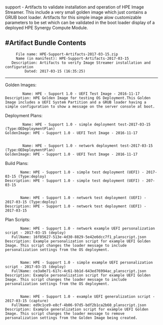 support - Artifacts to validate installation and operation of HPE Image Streamer. This include a very small golden image which just contains a GRUB boot loader. Artifacts for this simple image alow customizable parameters to be set which can be validated in the boot loader display of a deployed HPE Synergy Compute Module.

#Artifact Bundle Contents
--------------------------------------------------------------------------------
         File name: HPE-Support-Artifacts-2017-03-15.zip
         Name (in manifest): HPE-Support-Artifacts-2017-03-15
       Description: Artifacts to verify Image Streamer installation and configuration
             Dated: 2017-03-15 (16:35:25)
--------------------------------------------------------------------------------

Golden Images:

	        Name: HPE - Support 1.0 - UEFI Test Image - 2016-11-17
	Description: HPE Golden Image for testing OS Deployment.This Golden Image includes a UEFI System Partition and a GRUB loader having a simple configuration to show a message on the server console at boot.



Deployment Plans:

	        Name: HPE - Support 1.0 - simple deployment test-2017-03-15 (Type:OEDeploymentPlan)
	GoldenImage: HPE - Support 1.0 - UEFI Test Image - 2016-11-17


	        Name: HPE - Support 1.0 - network deployment test-2017-03-15 (Type:OEDeploymentPlan)
	GoldenImage: HPE - Support 1.0 - UEFI Test Image - 2016-11-17



Build Plans:

	       Name: HPE - Support 1.0 - simple test deployment (UEFI) - 2017-03-15 (Type:deploy)
	Description: HPE - Support 1.0 - simple test deployment (UEFI) - 207-03-15


	       Name: HPE - Support 1.0 - network test deployment (UEFI) - 2017-03-15 (Type:deploy)
	Description: HPE - Support 1.0 - network test deployment (UEFI) - 2017-03-15



Plan Scripts:

	       Name: HPE - Support 1.0 - network example UEFI personalization script - 2017-03-15 (deploy)
	   FullName: 16f85627-513e-4d30-8829-5e42e6dcc7f1_planscript.json
	Description: Example personalization script for example UEFI Golden Image. This script changes the loader message to include personalization settings from the OS deployment.


	       Name: HPE - Support 1.0 - simple example UEFI personalization script - 2017-03-15 (deploy)
	   FullName: ce3a0e71-617c-4c61-bb1d-643ed76994ac_planscript.json
	Description: Example personalization script for example UEFI Golden Image. This script changes the loader message to include personalization settings from the OS deployment.


	       Name: HPE - Support 1.0 - example UEFI generalization script - 2017-03-15 (capture)
	   FullName: ed9c1ce9-e8cf-4b06-97d5-bdf2b1ca2b60_planscript.json
	Description: Example generalization script for example UEFI Golden Image. This script changes the loader message to remove personalization settings from the Golden Image being created.


